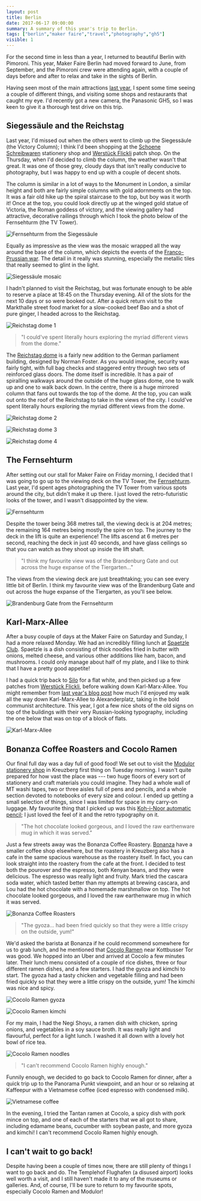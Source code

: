 ```yaml
---
layout: post
title: Berlin
date: 2017-06-17 09:00:00
summary: A summary of this year's trip to Berlin.
tags: ["berlin","maker faire","travel","photography","gh5"]
visible: 1
---
```


For the second time in less than a year, I returned to beautiful Berlin with
Pimoroni. This year, Maker Faire Berlin had moved forward to June, from
September, and the Pimoroni crew were attending again, with a couple of days
before and after to relax and take in the sights of Berlin.

Having seen most of the main attractions [last year](http://sandyjmacdonald.github.io/2016/10/14/berlin/),
I spent some time seeing a couple of different things, and visiting some shops
and restaurants that caught my eye. I'd recently got a new camera, the
Panasonic GH5, so I was keen to give it a thorough test drive on this trip.

## Siegessäule and the Reichstag

Last year, I'd missed out when the others went to climb up the Siegessäule (the
Victory Column); I think I'd been shopping at the
[Schoene Schreibwaren](http://www.schoeneschreibwaren.com/home.html) stationery
shop and [Werstück Flickli](http://flickli.de/de/) patch shop. On the Thursday,
when I'd decided to climb the column, the weather wasn't that great. It was one
of those grey, cloudy days that isn't really conducive to photography, but I was
happy to end up with a couple of decent shots.

The column is similar in a lot of ways to the Monument in London, a similar
height and both are fairly simple columns with gold adornments on the top. It
was a fair old hike up the spiral staircase to the top, but boy was it worth it!
Once at the top, you could look directly up at the winged gold statue of
Victoria, the Roman goddess of victory, and the viewing gallery had attractive,
decorative railings through which I took the photo below of the Fernsehturm (the
TV Tower).

![Fernsehturm from the Siegessäule](/assets/tv-tower-from-victory-column.jpg)

Equally as impressive as the view was the mosaic wrapped all the way around the
base of the column, which depicts the events of the
[Franco-Prussian war](https://en.wikipedia.org/wiki/Franco-Prussian_War). The
detail in it really was stunning, especially the metallic tiles that really
seemed to glint in the light.

![Siegessäule mosaic](/assets/victory-column-mosaic.jpg)

I hadn't planned to visit the Reichstag, but was fortunate enough to be able to
reserve a place at 18:45 on the Thursday evening. All of the slots for the
next 10 days or so were booked out. After a quick return visit to the Markthalle
street food market for a slow-cooked beef Bao and a shot of pure ginger, I
headed across to the Reichstag.

![Reichstag dome 1](/assets/reichstag-dome-1.jpg)

>"I could've spent literally hours exploring the myriad different views from
the dome."

The [Reichstag dome](https://en.wikipedia.org/wiki/Reichstag_dome) is a fairly
new addition to the German parliament building, designed by Norman Foster. As
you would imagine, security was fairly tight, with full bag checks and
staggered entry through two sets of reinforced glass doors. The dome itself is
incredible. It has a pair of spiralling walkways around the outside of the huge
glass dome, one to walk up and one to walk back down. In the centre, there is a
huge mirrored column that fans out towards the top of the dome. At the top, you
can walk out onto the roof of the Reichstag to take in the views of the city. I
could've spent literally hours exploring the myriad different views from the
dome.

![Reichstag dome 2](/assets/reichstag-dome-2.jpg)

![Reichstag dome 3](/assets/reichstag-dome-3.jpg)

![Reichstag dome 4](/assets/reichstag-dome-4.jpg)

## The Fernsehturm

After setting out our stall for Maker Faire on Friday morning, I decided that I
was going to go up to the viewing deck on the TV Tower, the
[Fernsehturm](https://en.wikipedia.org/wiki/Fernsehturm_Berlin).
Last year, I'd spent ages photographing the TV Tower from various spots around
the city, but didn't make it up there. I just loved the retro-futuristic looks
of the tower, and I wasn't disappointed by the view.

![Fernsehturm](/assets/tv-tower-2017.jpg)

Despite the tower being 368 metres tall, the viewing deck is at 204 metres; the
remaining 164 metres being mostly the spire on top. The journey to the deck in
the lift is quite an experience! The lifts ascend at 6 metres per second,
reaching the deck in just 40 seconds, and have glass ceilings so that you can
watch as they shoot up inside the lift shaft.

>"I think my favourite view was of the Brandenburg Gate and out across the huge
expanse of the Tiergarten..."

The views from the viewing deck are just breathtaking; you can see every little
bit of Berlin. I think my favourite view was of the Brandenburg Gate and out
across the huge expanse of the Tiergarten, as you'll see below.

![Brandenburg Gate from the Fernsehturm](/assets/brandenburg-gate.jpg)

## Karl-Marx-Allee

After a busy couple of days at the Maker Faire on Saturday and Sunday, I had a
more relaxed Monday. We had an incredibly filling lunch at
[Spaetzle Club](http://www.xn--sptzleclub-r5a.de/Spatzleclub/Home.html).
Spaetzle is a dish consisting of thick noodles fried in butter with onions,
melted cheese, and various other additions like ham, bacon, and mushrooms. I
could only manage about half of my plate, and I like to think that I have a
pretty good appetite!

I had a quick trip back to
[Silo](https://www.facebook.com/pg/silocoffee/menu/?ref=page_internal) for a
flat white, and then picked up a few patches from
[Werstück Flickli](http://flickli.de/de/), before walking down Karl-Marx-Allee.
You might remember from
[last year's blog post](http://sandyjmacdonald.github.io/2016/10/14/berlin/)
how much I'd enjoyed my walk all the way down Karl-Marx-Allee to
Alexanderplatz, taking in the bold communist architecture. This year, I got a
few nice shots of the old signs on top of the buildings with their very
Russian-looking typography, including the one below that was on top of a block
of flats.

![Karl-Marx-Allee](/assets/karl-marx-allee-2017.jpg)

## Bonanza Coffee Roasters and Cocolo Ramen

Our final full day was a day full of good food! We set out to visit the
[Modulor stationery shop](https://www.modulor.de/en/) in Kreuzberg first thing
on Tuesday morning. I wasn't quite prepared for how vast the place was --- two
huge floors of every sort of stationery and craft materials you could imagine.
They had a whole wall of MT washi tapes, two or three aisles full of pens and
pencils, and a whole section devoted to notebooks of every size and colour. I
ended up getting a small selection of things, since I was limited for space in
my carry-on luggage. My favourite thing that I picked up was this
[Koh-i-Noor automatic pencil](https://www.modulor.de/en/koh-i-noor-automatic-mechanical-pencil-5608-for-oe-2-0-mm-leads-silver-black.html);
I just loved the feel of it and the retro typography on it.

>"The hot chocolate looked gorgeous, and I loved the raw earthenware mug in
which it was served."

Just a few streets away was the Bonanza Coffee Roastery.
[Bonanza](http://www.bonanzacoffee.de/) have a smaller coffee shop elsewhere,
but the roastery in Kreuzberg also has a cafe in the same spacious warehouse as
the roastery itself. In fact, you can look straight into the roastery from the
cafe at the front. I decided to test both the pourover and the espresso, both
Kenyan beans, and they were delicious. The espresso was really light and fruity.
Mark tried the cascara soda water, which tasted better than my attempts at
brewing cascara, and Lou had the hot chocolate with a homemade marshmallow on
top. The hot chocolate looked gorgeous, and I loved the raw earthenware mug in
which it was served.

![Bonanza Coffee Roasters](/assets/bonanza-hot-chocolate.jpg)

>"The gyoza... had been fried quickly so that they were a little crispy on the outside, yum!"

We'd asked the barista at Bonanza if he could recommend somewhere for us to
grab lunch, and he mentioned that
[Cocolo Ramen](https://kuchi.de/restaurant/cocolo-ramen/) near Kottbusser Tor
was good. We hopped into an Uber and arrived at Cocolo a few minutes later.
Their lunch menu consisted of a couple of rice dishes, three or four different
ramen dishes, and a few starters. I had the gyoza and kimchi to start. The
gyoza had a tasty chicken and vegetable filling and had been fried quickly so
that they were a little crispy on the outside, yum! The kimchi was nice and
spicy.

![Cocolo Ramen gyoza](/assets/cocolo-ramen-3.jpg)

![Cocolo Ramen kimchi](/assets/cocolo-ramen-2.jpg)

For my main, I had the Negi Shoyu, a ramen dish with chicken, spring onions, and
vegetables in a soy sauce broth. It was really light and flavourful, perfect for
a light lunch. I washed it all down with a lovely hot bowl of rice tea.

![Cocolo Ramen noodles](/assets/cocolo-ramen-1.jpg)

>"I can't recommend Cocolo Ramen highly enough."

Funnily enough, we decided to go back to Cocolo Ramen for dinner, after a quick
trip up to the Panorama Punkt viewpoint, and an hour or so relaxing at Kaffeepur
with a Vietnamese coffee (iced espresso with condensed milk).

![Vietnamese coffee](/assets/vietnamese-coffee.jpg)

In the evening, I tried the Tantan ramen at Cocolo, a spicy dish with pork
mince on top, and one of each of the starters that we all got to share,
including edamame beans, cucumber with soybean paste, and more gyoza and
kimchi! I can't recommend Cocolo Ramen highly enough.

## I can't wait to go back!

Despite having been a couple of times now, there are still plenty of things I
want to go back and do. The Templehof Flughafen (a disused airport) looks well
worth a visit, and I still haven't made it to any of the museums or galleries.
And, of course, I'll be sure to return to my favourite spots, especially
Cocolo Ramen and Modulor!
